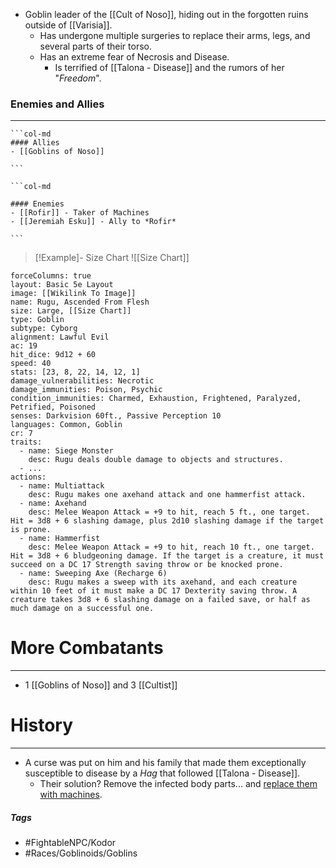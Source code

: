 - Goblin leader of the [[Cult of Noso]], hiding out in the forgotten ruins outside of [[Varisia]].
	- Has undergone multiple surgeries to replace their arms, legs, and several parts of their torso.
	- Has an extreme fear of Necrosis and Disease.
		- Is terrified of [[Talona - Disease]] and the rumors of her "*Freedom*".

### Enemies and Allies
---
````col
```col-md
#### Allies
- [[Goblins of Noso]]

```

```col-md

#### Enemies
- [[Rofir]] - Taker of Machines
- [[Jeremiah Esku]] - Ally to *Rofir*

```
````
>[!Example]- Size Chart
> ![[Size Chart]]


```statblock
forceColumns: true
layout: Basic 5e Layout
image: [[Wikilink To Image]]
name: Rugu, Ascended From Flesh
size: Large, [[Size Chart]]
type: Goblin
subtype: Cyborg
alignment: Lawful Evil
ac: 19
hit_dice: 9d12 + 60
speed: 40
stats: [23, 8, 22, 14, 12, 1]
damage_vulnerabilities: Necrotic
damage_immunities: Poison, Psychic
condition_immunities: Charmed, Exhaustion, Frightened, Paralyzed, Petrified, Poisoned
senses: Darkvision 60ft., Passive Perception 10
languages: Common, Goblin
cr: 7
traits:
  - name: Siege Monster
    desc: Rugu deals double damage to objects and structures.
  - ...
actions:
  - name: Multiattack
    desc: Rugu makes one axehand attack and one hammerfist attack.
  - name: Axehand
    desc: Melee Weapon Attack = +9 to hit, reach 5 ft., one target. Hit = 3d8 + 6 slashing damage, plus 2d10 slashing damage if the target is prone.
  - name: Hammerfist
    desc: Melee Weapon Attack = +9 to hit, reach 10 ft., one target. Hit = 3d8 + 6 bludgeoning damage. If the target is a creature, it must succeed on a DC 17 Strength saving throw or be knocked prone.
  - name: Sweeping Axe (Recharge 6)
    desc: Rugu makes a sweep with its axehand, and each creature within 10 feet of it must make a DC 17 Dexterity saving throw. A creature takes 3d8 + 6 slashing damage on a failed save, or half as much damage on a successful one.
```

# More Combatants
---
- 1 [[Goblins of Noso]] and 3 [[Cultist]]

# History
---
- A curse was put on him and his family that made them exceptionally susceptible to disease by a *Hag* that followed [[Talona - Disease]].
	- Their solution? Remove the infected body parts... and <u>replace them with machines</u>.

##### Tags
- #FightableNPC/Kodor 
- #Races/Goblinoids/Goblins 